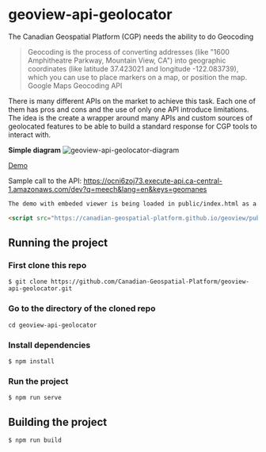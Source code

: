 # geoview-api-geolocator

The Canadian Geospatial Platform (CGP) needs the ability to do Geocoding

>Geocoding is the process of converting addresses (like "1600 Amphitheatre Parkway, Mountain View, CA") into geographic coordinates (like latitude 37.423021 and longitude -122.083739), which you can use to place markers on a map, or position the map. Google Maps Geocoding API

There is many different APIs on the market to achieve this task. Each one of them has pros and cons and the use of only one API introduce limitations. The idea is the create a wrapper around many APIs and custom sources of geolocated features to be able to build a standard response for CGP tools to interact with.

__Simple diagram__
![geoview-api-geolocator-diagram](https://user-images.githubusercontent.com/3472990/198357917-ba7cb402-bb81-4e46-b42d-4e00e0bdbf16.png)

[Demo](https://jolevesq.github.io/geoview-api-geolocator/index.html)

Sample call to the API: https://ocni6zoj73.execute-api.ca-central-1.amazonaws.com/dev?q=meech&lang=en&keys=geomanes

```html
The demo with embeded viewer is being loaded in public/index.html as a script tag

<script src="https://canadian-geospatial-platform.github.io/geoview/public/cgpv-main.js"></script>
```

## Running the project

### First clone this repo

```
$ git clone https://github.com/Canadian-Geospatial-Platform/geoview-api-geolocator.git
```

### Go to the directory of the cloned repo

```
cd geoview-api-geolocator
```

### Install dependencies

```
$ npm install
```

### Run the project

```
$ npm run serve
```

## Building the project

```
$ npm run build
```
